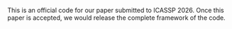 This is an official code for our paper submitted to ICASSP 2026. Once this paper is accepted, we would release the complete framework of the code.
